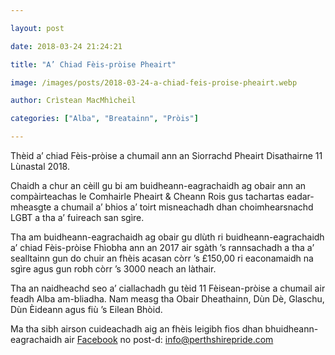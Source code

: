 ```yaml
---

layout: post

date: 2018-03-24 21:24:21

title: "A’ Chiad Fèis-pròise Pheairt"

image: /images/posts/2018-03-24-a-chiad-feis-proise-pheairt.webp

author: Crìstean MacMhìcheil

categories: ["Alba", "Breatainn", "Pròis"]

---
```


Thèid a’ chiad Fèis-pròise a chumail ann an Siorrachd Pheairt Disathairne 11 Lùnastal 2018.

Chaidh a chur an cèill gu bi am buidheann-eagrachaidh ag obair ann an compàirteachas le Comhairle Pheairt &amp; Cheann Rois gus tachartas eadar-mheasgte a chumail a’ bhios a’ toirt misneachadh dhan choimhearsnachd LGBT a tha a’ fuireach san sgìre.

Tha am buidheann-eagrachaidh ag obair gu dlùth ri buidheann-eagrachaidh a’ chiad Fèis-pròise Fhìobha ann an 2017 air sgàth ’s rannsachadh a tha a’ sealltainn gun do chuir an fhèis acasan còrr ’s £150,00 ri eaconamaidh na sgìre agus gun robh còrr ’s 3000 neach an làthair.

Tha an naidheachd seo a’ ciallachadh gu tèid 11 Fèisean-pròise a chumail air feadh Alba am-bliadha. Nam measg tha Obair Dheathainn, Dùn Dè, Glaschu, Dùn Èideann agus fiù ’s Eilean Bhòid.

Ma tha sibh airson cuideachadh aig an fhèis leigibh fios dhan bhuidheann-eagrachaidh air [Facebook](https://www.facebook.com/PerthshirePride/) no post-d: <info@perthshirepride.com>
